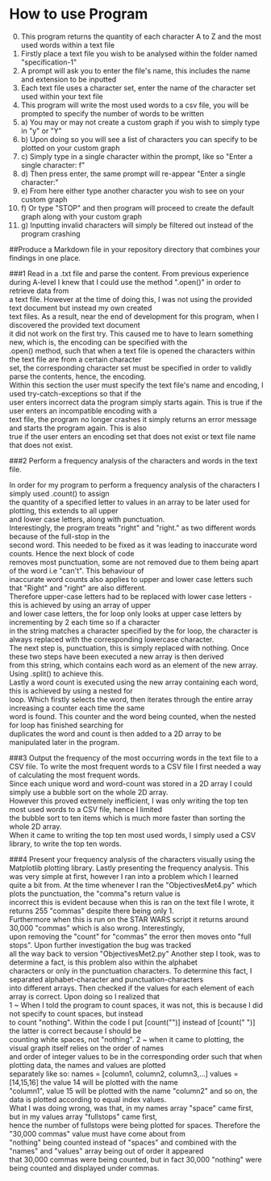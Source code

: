 # How to use Program
0) This program returns the quantity of each character A to Z and the most used words within a text file
1) Firstly place a text file you wish to be analysed within the folder named "specification-1"
2) A prompt will ask you to enter the file's name, this includes the name and extension to be inputted
3) Each text file uses a character set, enter the name of the character set used within your text file
4) This program will write the most used words to a csv file, you will be prompted to specify the number of words to be written
5) a) You may or may not create a custom graph if you wish to simply type in "y" or "Y"
5) b) Upon doing so you will see a list of characters you can specify to be plotted on your custom graph
5) c) Simply type in a single character within the prompt, like so "Enter a single character: f"
5) d) Then press enter, the same prompt will re-appear "Enter a single character:"
5) e) From here either type another character you wish to see on your custom graph
5) f) Or type "STOP" and then program will proceed to create the default graph along with your custom graph
5) g) Inputting invalid characters will simply be filtered out instead of the program crashing

##Produce a Markdown file in your repository directory that combines your findings in one place.

###1 Read in a .txt file and parse the content.
From previous experience during A-level I knew that I could use the method ".open()" in order to retrieve data from  
a text file. However at the time of doing this, I was not using the provided text document but instead my own created  
text files. As a result, near the end of development for this program, when I discovered the provided text document  
it did not work on the first try. This caused me to have to learn something new, which is, the encoding can be specified with the  
.open() method, such that when a text file is opened the characters within the text file are from a certain character  
set, the corresponding character set must be specified in order to validly parse the contents, hence, the encoding.  
Within this section the user must specify the text file's name and encoding, I used try-catch-exceptions so that if the  
user enters incorrect data the program simply starts again. This is true if the user enters an incompatible encoding with a  
text file, the program no longer crashes it simply returns an error message and starts the program again. This is also  
true if the user enters an encoding set that does not exist or text file name that does not exist. 

###2 Perform a frequency analysis of the characters and words in the text file.

In order for my program to perform a frequency analysis of the characters I simply used .count() to assign  
the quantity of a specified letter to values in an array to be later used for plotting, this extends to all upper  
and lower case letters, along with punctuation.  
Interestingly, the program treats "right" and "right." as two different words because of the full-stop in the  
second word. This needed to be fixed as it was leading to inaccurate word counts. Hence the next block of code  
removes most punctuation, some are not removed due to them being apart of the word i.e "can't". This behaviour of  
inaccurate word counts also applies to upper and lower case letters such that "Right" and "right" are also different.  
Therefore upper-case letters had to be replaced with lower case letters - this is achieved by using an array of upper  
and lower case letters, the for loop only looks at upper case letters by incrementing by 2 each time so if a character  
in the string matches a character specified by the for loop, the character is always replaced with the corresponding 
lowercase character.  
The next step is, punctuation, this is simply replaced with nothing. Once these two steps have been executed a new array is then derived    
from this string, which contains each word as an element of the new array. Using .split() to achieve this.  
Lastly a word count is executed using the new array containing each word, this is achieved by using a nested for  
loop. Which firstly selects the word, then iterates through the entire array increasing a counter each time the same  
 word is found. This counter and the word being counted, when the nested for loop has finished searching for  
duplicates the word and count is then added to a 2D array to be manipulated later in the program. 

###3 Output the frequency of the most occurring words in the text file to a CSV file.
To write the most frequent words to a CSV file I first needed a way of calculating the most frequent words.  
Since each unique word and word-count was stored in a 2D array I could simply use a bubble sort on the whole 2D array.  
However this proved extremely inefficient, I was only writing the top ten most used words to a CSV file, hence I limited  
the bubble sort to ten items which is much more faster than sorting the whole 2D array.  
When it came to writing the top ten most used words, I simply used a CSV library, to write the top ten words. 

###4 Present your frequency analysis of the characters visually using the Matplotlib plotting library.
Lastly presenting the frequency analysis. This was very simple at first, however I ran into a problem which I learned  
quite a bit from. At the time whenever I ran the "ObjectivesMet4.py" which plots the punctuation, the "comma"s return value is  
incorrect this is evident because when this is ran on the text file I wrote, it returns 255 "commas" despite there being only 1.  
Furthermore when this is run on the STAR WARS script it returns around 30,000 "commas" which is also wrong. Interestingly,  
upon removing the "count" for "commas" the error then moves onto "full stops". Upon further investigation the bug was tracked  
all the way back to version "ObjectivesMet2.py" Another step I took, was to determine a fact, is this problem also within the alphabet  
characters or only in the punctuation characters. To determine this fact, I separated alphabet-character and punctuation-characters  
into different arrays. Then checked if the values for each element of each array is correct. Upon doing so I realized that   
1 ~ When I told the program to count spaces, it was not, this is because I did not specify to count spaces, but instead  
to count "nothing". Within the code I put [count("")] instead of [count(" ")] the latter is correct because I should be  
counting white spaces, not "nothing". 2 ~ when it came to plotting, the visual graph itself relies on the order of names  
and order of integer values to be in the corresponding order such that when plotting data, the names and values are plotted  
separately like so: names = [column1, column2, column3,...] values = [14,15,16] the value 14 will be plotted with the name  
"column1", value 15 will be plotted with the name "column2" and so on, the data is plotted according to equal index values.  
What I was doing wrong, was that, in my names array "space" came first, but in my values array "fullstops" came first,  
hence the number of fullstops were being plotted for spaces. Therefore the "30,000 commas" value must have come about from  
"nothing" being counted instead of "spaces" and combined with the "names" and "values" array being out of order it appeared  
that 30,000 commas were being counted, but in fact 30,000 "nothing" were being counted and displayed under commas.  

